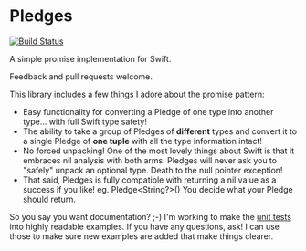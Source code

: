 # Pledges

[![Build Status](https://travis-ci.org/robertfmurdock/Pledges.svg?branch=master)](https://travis-ci.org/robertfmurdock/Pledges)

A simple promise implementation for Swift.

Feedback and pull requests welcome.

This library includes a few things I adore about the promise pattern:

- Easy functionality for converting a Pledge of one type into another type... with full Swift type safety!
- The ability to take a group of Pledges of **different** types and convert it to a single Pledge of **one tuple** with all the type information intact!
- No forced unpacking! One of the most lovely things about Swift is that it embraces nil analysis with both arms. Pledges will never ask you to "safely" unpack an optional type. Death to the null pointer exception!
- That said, Pledges is fully compatible with returning a nil value as a success if you like! eg. Pledge<String?>() You decide what your Pledge should return.

So you say you want documentation? ;-) I'm working to make the [unit tests](PledgesTests/PledgesTest.swift) into highly readable examples. If you have any questions, ask! I can use those to make sure new examples are added that make things clearer.
